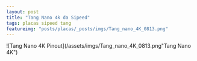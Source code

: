 ```yaml
---
layout: post
title: "Tang Nano 4k da Sipeed"
tags: placas sipeed tang
featureimg: "posts/placas/_posts/imgs/Tang_nano_4K_0813.png"
---
```


![Tang Nano 4K Pinout](/assets/imgs/Tang_nano_4K_0813.png"Tang Nano 4K")

